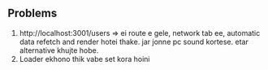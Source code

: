 ## Problems

1. http://localhost:3001/users => ei route e gele, network tab ee, automatic data refetch and render hotei thake. jar jonne pc sound kortese. etar alternative khujte hobe.
2. Loader ekhono thik vabe set kora hoini
